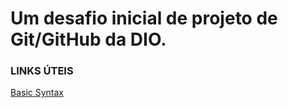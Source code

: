 # Um desafio inicial de projeto de Git/GitHub da DIO.

### LINKS ÚTEIS 
[Basic Syntax](https://www.markdownguide.org/basic-syntax/)
